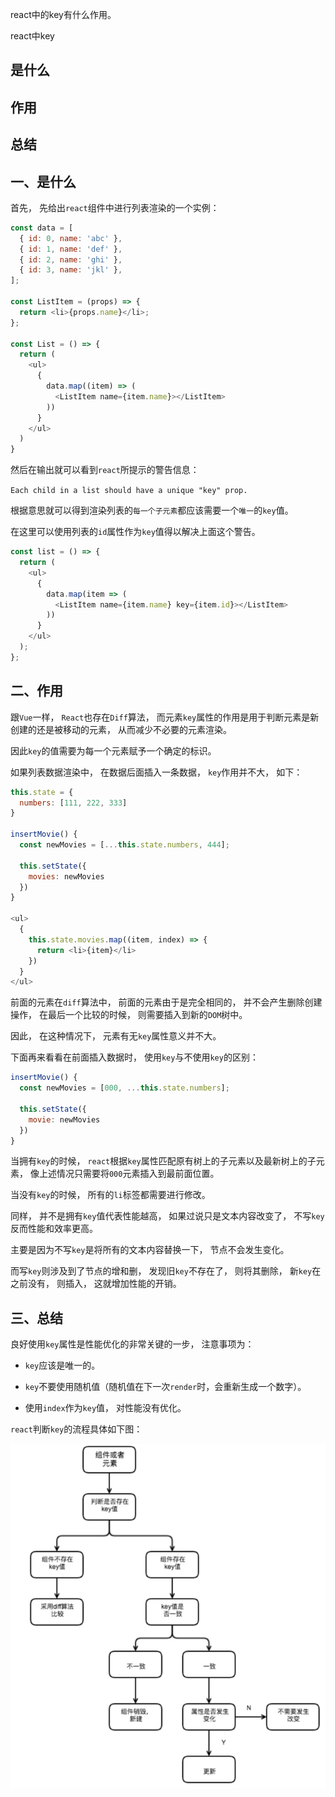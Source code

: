 react中的key有什么作用。

react中key

## 是什么
## 作用
## 总结

## 一、是什么

首先，
先给出`react`组件中进行列表渲染的一个实例：

```js
const data = [
  { id: 0, name: 'abc' },
  { id: 1, name: 'def' },
  { id: 2, name: 'ghi' },
  { id: 3, name: 'jkl' },
];

const ListItem = (props) => {
  return <li>{props.name}</li>;
};

const List = () => {
  return (
    <ul>
      {
        data.map((item) => (
          <ListItem name={item.name}></ListItem>
        ))
      }
    </ul>
  )
}
```
然后在输出就可以看到`react`所提示的警告信息：

`Each child in a list should have a unique "key" prop.`

根据意思就可以得到渲染列表的`每一个子元素`都应该需要一个`唯一`的`key`值。

在这里可以使用列表的`id`属性作为`key`值得以解决上面这个警告。

```js
const list = () => {
  return (
    <ul>
      {
        data.map(item => (
          <ListItem name={item.name} key={item.id}></ListItem>
        ))
      }
    </ul>
  );
};
```
## 二、作用

跟`Vue`一样，
`React`也存在`Diff`算法，
而元素`key`属性的作用是用于判断元素是新创建的还是被移动的元素，
从而减少不必要的元素渲染。

因此`key`的值需要为每一个元素赋予一个确定的标识。

如果列表数据渲染中，
在数据后面插入一条数据，
`key`作用并不大，
如下：

```js
this.state = {
  numbers: [111, 222, 333]
}

insertMovie() {
  const newMovies = [...this.state.numbers, 444];

  this.setState({
    movies: newMovies
  })
}

<ul>
  {
    this.state.movies.map((item, index) => {
      return <li>{item}</li>
    })
  }
</ul>
```

前面的元素在`diff`算法中，
前面的元素由于是完全相同的，
并不会产生删除创建操作，
在最后一个比较的时候，
则需要插入到新的`DOM`树中。

因此，
在这种情况下，
元素有无`key`属性意义并不大。

下面再来看看在前面插入数据时，
使用`key`与不使用`key`的区别：

```js
insertMovie() {
  const newMovies = [000, ...this.state.numbers];

  this.setState({
    movie: newMovies
  })
}
```
当拥有`key`的时候，
`react`根据`key`属性匹配原有树上的子元素以及最新树上的子元素，
像上述情况只需要将`000`元素插入到最前面位置。

当没有`key`的时候，
所有的`li`标签都需要进行修改。

同样，
并不是拥有`key`值代表性能越高，
如果过说只是文本内容改变了，
不写`key`反而性能和效率更高。

主要是因为不写`key`是将所有的文本内容替换一下，
节点不会发生变化。

而写`key`则涉及到了节点的增和删，
发现旧`key`不存在了，
则将其删除，
新`key`在之前没有，
则插入，
这就增加性能的开销。

## 三、总结

良好使用`key`属性是性能优化的非常关键的一步，
注意事项为：

- `key`应该是唯一的。

- `key`不要使用随机值（随机值在下一次`render`时，会重新生成一个数字）。

- 使用`index`作为`key`值，
对性能没有优化。

`react`判断`key`的流程具体如下图：

![react 判断 key 的流程 图解](../../images/react/interview/react中的key有什么作用/1.png)


